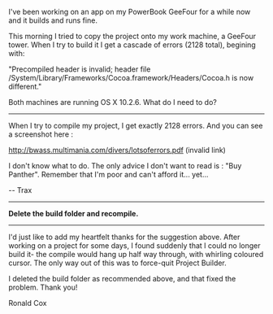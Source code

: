 I've been working on an app on my PowerBook GeeFour for a while now and it builds and runs fine.

This morning I tried to copy the project onto my  work machine, a GeeFour tower.  When I try to build it I  get a cascade of errors (2128 total), begining with:

"Precompiled header is invalid; header file /System/Library/Frameworks/Cocoa.framework/Headers/Cocoa.h is now different."

Both machines are running OS X 10.2.6.  What do I need to do?

----

When I try to compile my project, I get exactly 2128 errors. And you can see a screenshot here :

http://bwass.multimania.com/divers/lotsoferrors.pdf  (invalid link)

I don't know what to do. The only advice I don't want to read is : "Buy Panther". Remember that I'm poor and can't afford it... yet...

-- Trax

----

**Delete the build folder and recompile.**

----

I'd just like to add my heartfelt thanks for the suggestion above. After working on a project for some days, I found suddenly that I could no longer build it- the compile would hang up half way through, with whirling coloured cursor. The only way out of this was to force-quit Project Builder. 

I deleted the build folder as recommended above, and that fixed the problem. Thank you!

Ronald Cox
